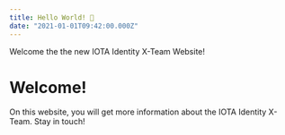 ```yaml
---
title: Hello World! 👋
date: "2021-01-01T09:42:00.000Z"
---
```


Welcome the the new IOTA Identity X-Team Website!


<!-- more -->

# Welcome!

On this website, you will get more information about the IOTA Identity X-Team. Stay in touch!
